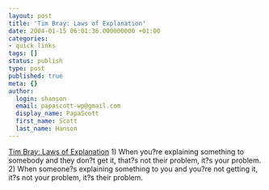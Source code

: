 ```yaml
---
layout: post
title: 'Tim Bray: Laws of Explanation'
date: 2004-01-15 06:01:36.000000000 +01:00
categories:
- quick links
tags: []
status: publish
type: post
published: true
meta: {}
author:
  login: shanson
  email: papascott-wp@gmail.com
  display_name: PapaScott
  first_name: Scott
  last_name: Hanson
---
```

<p><a title="Don't be dumb, ask questions!" href="http://www.tbray.org/ongoing/When/200x/2004/01/13/LawOfConversation">Tim Bray: Laws of Explanation</a> 1) When you?re explaining something to somebody and they don?t get it, that?s not their problem, it?s your problem. 2) When someone?s explaining something to you and you?re not getting it, it?s not your problem, it?s their problem.</p>
